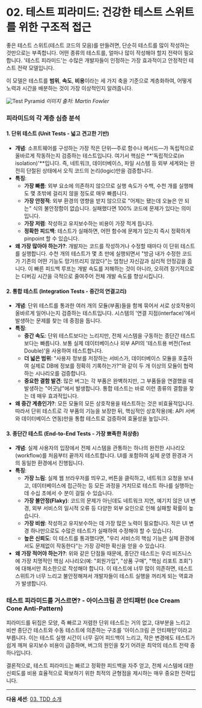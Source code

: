# 02. 테스트 피라미드: 건강한 테스트 스위트를 위한 구조적 접근

좋은 테스트 스위트(테스트 코드의 모음)를 만들려면, 단순히 테스트를 많이 작성하는 것만으로는 부족합니다. 어떤 종류의 테스트를, 얼마나 많이 작성해야 할지 전략이 필요합니다. '테스트 피라미드'는 수많은 개발자들이 인정하는 가장 효과적이고 안정적인 테스트 전략 모델입니다.

이 모델은 테스트를 **범위**, **속도**, **비용**이라는 세 가지 축을 기준으로 계층화하여, 어떻게 노력과 시간을 배분하는 것이 가장 이상적인지 알려줍니다.

![Test Pyramid](https://martinfowler.com/bliki/images/testPyramid/test-pyramid.png)
*이미지 출처: Martin Fowler*

### 피라미드의 각 계층 심층 분석

#### 1. 단위 테스트 (Unit Tests - 넓고 견고한 기반)

-   **개념**: 소프트웨어를 구성하는 가장 작은 단위—주로 함수나 메서드—가 독립적으로 올바르게 작동하는지 검증하는 테스트입니다. 여기서 핵심은 **'독립적으로(in isolation)'**입니다. 즉, 네트워크, 데이터베이스, 파일 시스템 등 외부 세계와는 완전히 단절된 상태에서 오직 코드의 논리(logic)만을 검증합니다.
-   **특징**:
    -   **가장 빠름**: 외부 요소에 의존하지 않으므로 실행 속도가 수백, 수천 개를 실행해도 몇 초밖에 걸리지 않을 정도로 매우 빠릅니다.
    -   **가장 안정적**: 외부 환경의 영향을 받지 않으므로 "어제는 됐는데 오늘은 안 되는" 식의 불안정함이 없습니다. 실패했다면 100% 코드에 문제가 있다는 의미입니다.
    -   **가장 저렴**: 작성하고 유지보수하는 비용이 가장 적게 듭니다.
    -   **정확한 피드백**: 테스트가 실패하면, 어떤 함수에 문제가 있는지 즉시 정확하게 pinpoint 할 수 있습니다.
-   **왜 가장 많아야 하는가?**: 개발자는 코드를 작성하거나 수정할 때마다 이 단위 테스트를 실행합니다. 수천 개의 테스트가 몇 초 만에 실행되면서 "방금 내가 수정한 코드가 기존의 어떤 기능도 망가뜨리지 않았다"는 엄청난 자신감과 심리적 안정감을 줍니다. 이 빠른 피드백 루프는 개발 속도를 저해하는 것이 아니라, 오히려 장기적으로는 디버깅 시간을 극적으로 줄여주어 전체 개발 속도를 향상시킵니다.

#### 2. 통합 테스트 (Integration Tests - 중간의 연결고리)

-   **개념**: 단위 테스트를 통과한 여러 개의 모듈(부품)들을 함께 묶어서 서로 상호작용이 올바르게 일어나는지 검증하는 테스트입니다. 시스템의 '연결 지점(interface)'에서 발생하는 문제를 찾는 데 중점을 둡니다.
-   **특징**:
    -   **중간 속도**: 단위 테스트보다는 느리지만, 전체 시스템을 구동하는 종단간 테스트보다는 빠릅니다. 보통 실제 데이터베이스나 외부 API의 '테스트용 버전(Test Double)'을 사용하여 테스트합니다.
    -   **더 넓은 범위**: "사용자 정보를 저장하는 서비스가, 데이터베이스 모듈을 호출하여 실제로 DB에 정보를 정확히 기록하는가?"와 같이 두 개 이상의 모듈이 협력하는 시나리오를 검증합니다.
    -   **중요한 결함 발견**: 많은 버그는 각 부품은 완벽하지만, 그 부품들을 연결했을 때 발생하는 "어긋남"에서 발생합니다. 통합 테스트는 바로 이런 종류의 결함을 찾는 데 매우 효과적입니다.
-   **왜 중간 계층인가?**: 모든 모듈의 모든 상호작용을 테스트하는 것은 비효율적입니다. 따라서 단위 테스트로 각 부품의 기능을 보장한 뒤, 핵심적인 상호작용(예: API 서버와 데이터베이스 연동)만을 통합 테스트로 검증하여 효율성을 높입니다.

#### 3. 종단간 테스트 (End-to-End Tests - 가장 뾰족한 최상층)

-   **개념**: 실제 사용자의 입장에서 전체 시스템을 관통하는 하나의 완전한 시나리오(workflow)를 처음부터 끝까지 테스트합니다. UI를 포함하여 실제 운영 환경과 거의 동일한 환경에서 진행됩니다.
-   **특징**:
    -   **가장 느림**: 실제 웹 브라우저를 띄우고, 버튼을 클릭하고, 네트워크 요청을 보내고, 데이터베이스에 접근하는 등 모든 과정을 거치므로 테스트 하나를 실행하는 데 수십 초에서 수 분이 걸릴 수 있습니다.
    -   **가장 불안정(Flaky)**: 코드의 문제가 아닌데도 네트워크 지연, 예기치 않은 UI 변경, 외부 서비스의 일시적 오류 등 다양한 외부 요인으로 인해 실패할 확률이 높습니다.
    -   **가장 비쌈**: 작성하고 유지보수하는 데 가장 많은 노력이 필요합니다. 작은 UI 변경 하나만으로도 수많은 테스트가 실패하여 수정해야 할 수 있습니다.
    -   **높은 신뢰도**: 이 테스트를 통과했다면, "우리 서비스의 핵심 기능은 실제 환경에서도 문제없이 작동한다"는 가장 강력한 확신을 얻을 수 있습니다.
-   **왜 가장 적어야 하는가?**: 위와 같은 단점들 때문에, 종단간 테스트는 우리 비즈니스에 가장 치명적인 핵심 시나리오(예: "회원가입", "상품 구매", "핵심 리포트 조회")에 대해서만 최소한으로 작성해야 합니다. 이 테스트에 너무 많이 의존하면, 테스트 스위트가 너무 느리고 불안정해져서 개발자들이 테스트 실행을 꺼리게 되는 역효과가 발생합니다.

### 테스트 피라미드를 거스르면? - 아이스크림 콘 안티패턴 (Ice Cream Cone Anti-Pattern)

피라미드를 뒤집은 모양, 즉 빠르고 저렴한 단위 테스트는 거의 없고, 대부분을 느리고 비싼 종단간 테스트와 수동 테스트에 의존하는 구조를 '아이스크림 콘 안티패턴'이라고 부릅니다. 이는 테스트 실행 시간이 너무 길어 피드백이 느리고, 작은 변경에도 테스트가 쉽게 깨져 유지보수 비용이 급증하며, 버그의 원인을 찾기 어려운 최악의 테스트 전략 중 하나입니다.

결론적으로, 테스트 피라미드는 빠르고 정확한 피드백을 자주 얻고, 전체 시스템에 대한 신뢰도를 비용 효율적으로 확보하기 위한 최적의 균형점을 제시하는 매우 중요한 전략입니다.

---
**다음 세션**: [03. TDD 소개](../03-intro-to-tdd/README.md)
